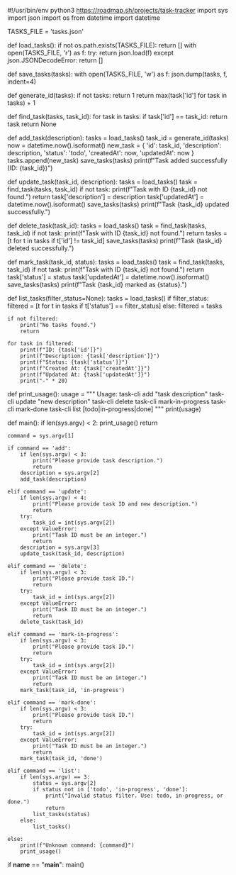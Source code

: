#!/usr/bin/env python3 https://roadmap.sh/projects/task-tracker
import sys
import json
import os
from datetime import datetime

TASKS_FILE = 'tasks.json'

def load_tasks():
    if not os.path.exists(TASKS_FILE):
        return []
    with open(TASKS_FILE, 'r') as f:
        try:
            return json.load(f)
        except json.JSONDecodeError:
            return []

def save_tasks(tasks):
    with open(TASKS_FILE, 'w') as f:
        json.dump(tasks, f, indent=4)

def generate_id(tasks):
    if not tasks:
        return 1
    return max(task['id'] for task in tasks) + 1

def find_task(tasks, task_id):
    for task in tasks:
        if task['id'] == task_id:
            return task
    return None

def add_task(description):
    tasks = load_tasks()
    task_id = generate_id(tasks)
    now = datetime.now().isoformat()
    new_task = {
        'id': task_id,
        'description': description,
        'status': 'todo',
        'createdAt': now,
        'updatedAt': now
    }
    tasks.append(new_task)
    save_tasks(tasks)
    print(f"Task added successfully (ID: {task_id})")

def update_task(task_id, description):
    tasks = load_tasks()
    task = find_task(tasks, task_id)
    if not task:
        print(f"Task with ID {task_id} not found.")
        return
    task['description'] = description
    task['updatedAt'] = datetime.now().isoformat()
    save_tasks(tasks)
    print(f"Task {task_id} updated successfully.")

def delete_task(task_id):
    tasks = load_tasks()
    task = find_task(tasks, task_id)
    if not task:
        print(f"Task with ID {task_id} not found.")
        return
    tasks = [t for t in tasks if t['id'] != task_id]
    save_tasks(tasks)
    print(f"Task {task_id} deleted successfully.")

def mark_task(task_id, status):
    tasks = load_tasks()
    task = find_task(tasks, task_id)
    if not task:
        print(f"Task with ID {task_id} not found.")
        return
    task['status'] = status
    task['updatedAt'] = datetime.now().isoformat()
    save_tasks(tasks)
    print(f"Task {task_id} marked as {status}.")

def list_tasks(filter_status=None):
    tasks = load_tasks()
    if filter_status:
        filtered = [t for t in tasks if t['status'] == filter_status]
    else:
        filtered = tasks

    if not filtered:
        print("No tasks found.")
        return

    for task in filtered:
        print(f"ID: {task['id']}")
        print(f"Description: {task['description']}")
        print(f"Status: {task['status']}")
        print(f"Created At: {task['createdAt']}")
        print(f"Updated At: {task['updatedAt']}")
        print("-" * 20)

def print_usage():
    usage = """
Usage:
  task-cli add "task description"
  task-cli update <id> "new description"
  task-cli delete <id>
  task-cli mark-in-progress <id>
  task-cli mark-done <id>
  task-cli list [todo|in-progress|done]
"""
    print(usage)

def main():
    if len(sys.argv) < 2:
        print_usage()
        return

    command = sys.argv[1]

    if command == 'add':
        if len(sys.argv) < 3:
            print("Please provide task description.")
            return
        description = sys.argv[2]
        add_task(description)

    elif command == 'update':
        if len(sys.argv) < 4:
            print("Please provide task ID and new description.")
            return
        try:
            task_id = int(sys.argv[2])
        except ValueError:
            print("Task ID must be an integer.")
            return
        description = sys.argv[3]
        update_task(task_id, description)

    elif command == 'delete':
        if len(sys.argv) < 3:
            print("Please provide task ID.")
            return
        try:
            task_id = int(sys.argv[2])
        except ValueError:
            print("Task ID must be an integer.")
            return
        delete_task(task_id)

    elif command == 'mark-in-progress':
        if len(sys.argv) < 3:
            print("Please provide task ID.")
            return
        try:
            task_id = int(sys.argv[2])
        except ValueError:
            print("Task ID must be an integer.")
            return
        mark_task(task_id, 'in-progress')

    elif command == 'mark-done':
        if len(sys.argv) < 3:
            print("Please provide task ID.")
            return
        try:
            task_id = int(sys.argv[2])
        except ValueError:
            print("Task ID must be an integer.")
            return
        mark_task(task_id, 'done')

    elif command == 'list':
        if len(sys.argv) == 3:
            status = sys.argv[2]
            if status not in ['todo', 'in-progress', 'done']:
                print("Invalid status filter. Use: todo, in-progress, or done.")
                return
            list_tasks(status)
        else:
            list_tasks()

    else:
        print(f"Unknown command: {command}")
        print_usage()

if __name__ == "__main__":
    main()
